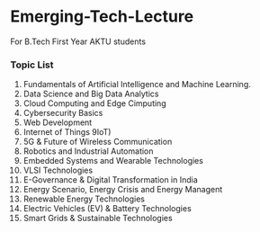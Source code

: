 # Emerging-Tech-Lecture
For B.Tech First Year AKTU students
### Topic List
1. Fundamentals of Artificial Intelligence and Machine Learning.
2. Data Science and Big Data Analytics
3. Cloud Computing and Edge Cimputing
4. Cybersecurity Basics
5. Web Development
6. Internet of Things 9IoT)
7. 5G & Future of Wireless Communication
8. Robotics and Industrial Automation
9. Embedded Systems and Wearable Technologies
10. VLSI Technologies
11. E-Governance & Digital Transformation in India
12. Energy Scenario, Energy Crisis and Energy Managent
13. Renewable Energy Technologies
14. Electric Vehicles (EV) & Battery Technologies
15. Smart Grids & Sustainable Technologies